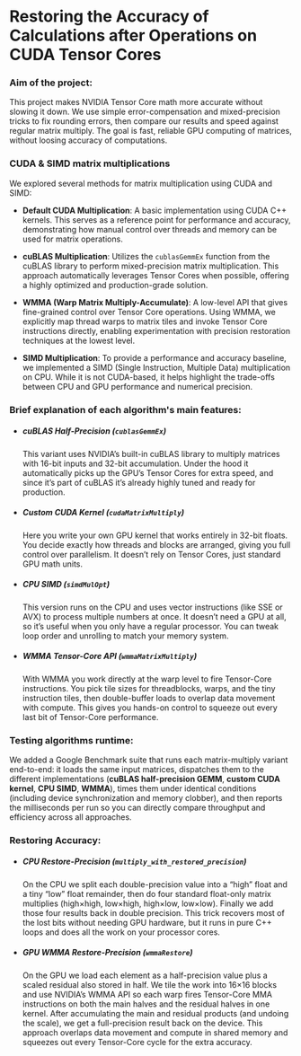# Restoring the Accuracy of Calculations after Operations on CUDA Tensor Cores

### Aim of the project:
This project makes NVIDIA Tensor Core math more accurate without slowing it down. We use simple error-compensation and mixed-precision tricks to fix rounding errors, then compare our results and speed against regular matrix multiply. The goal is fast, reliable GPU computing of matrices, without loosing accuracy of computations.  

### CUDA & SIMD matrix multiplications

We explored several methods for matrix multiplication using CUDA and SIMD:

- **Default CUDA Multiplication**: A basic implementation using CUDA C++ kernels. This serves as a reference point for performance and accuracy, demonstrating how manual control over threads and memory can be used for matrix operations.

- **cuBLAS Multiplication**: Utilizes the `cublasGemmEx` function from the cuBLAS library to perform mixed-precision matrix multiplication. This approach automatically leverages Tensor Cores when possible, offering a highly optimized and production-grade solution.

- **WMMA (Warp Matrix Multiply-Accumulate)**: A low-level API that gives fine-grained control over Tensor Core operations. Using WMMA, we explicitly map thread warps to matrix tiles and invoke Tensor Core instructions directly, enabling experimentation with precision restoration techniques at the lowest level.

- **SIMD Multiplication**: To provide a performance and accuracy baseline, we implemented a SIMD (Single Instruction, Multiple Data) multiplication on CPU. While it is not CUDA-based, it helps highlight the trade-offs between CPU and GPU performance and numerical precision.

### Brief explanation of each algorithm's main features:
  - ##### cuBLAS Half-Precision (`cublasGemmEx`)

    This variant uses NVIDIA’s built-in cuBLAS library to multiply matrices with 16-bit inputs and 32-bit accumulation. Under the hood it automatically picks up the GPU’s Tensor Cores for extra speed, and since it’s      part of cuBLAS it’s already highly tuned and ready for production.
  
  - ##### Custom CUDA Kernel (`cudaMatrixMultiply`)
  
    Here you write your own GPU kernel that works entirely in 32-bit floats. You decide exactly how threads and blocks are arranged, giving you full control over parallelism. It doesn’t rely on Tensor Cores, just         standard GPU math units.
  
  - ##### CPU SIMD (`simdMulOpt`)
  
    This version runs on the CPU and uses vector instructions (like SSE or AVX) to process multiple numbers at once. It doesn’t need a GPU at all, so it’s useful when you only have a regular processor. You can tweak      loop order and unrolling to match your memory system.
  
  - ##### WMMA Tensor-Core API (`wmmaMatrixMultiply`)
  
    With WMMA you work directly at the warp level to fire Tensor-Core instructions. You pick tile sizes for threadblocks, warps, and the tiny instruction tiles, then double-buffer loads to overlap data movement with      compute. This gives you hands-on control to squeeze out every last bit of Tensor-Core performance.  

### Testing algorithms runtime:

We added a Google Benchmark suite that runs each matrix-multiply variant end-to-end: it loads the same input matrices, dispatches them to the different implementations (**cuBLAS half-precision GEMM**, **custom CUDA kernel**, **CPU SIMD**, **WMMA**), times them under identical conditions (including device synchronization and memory clobber), and then reports the milliseconds per run so you can directly compare throughput and efficiency across all approaches.


### Restoring Accuracy:
- ##### CPU Restore-Precision (`multiply_with_restored_precision`)

  On the CPU we split each double-precision value into a “high” float and a tiny “low” float remainder, then do four standard float-only matrix multiplies (high×high, low×high, high×low, low×low). Finally we add        those four results back in double precision. This trick recovers most of the lost bits without needing GPU hardware, but it runs in pure C++ loops and does all the work on your processor cores.

- ##### GPU WMMA Restore-Precision (`wmmaRestore`)

  On the GPU we load each element as a half-precision value plus a scaled residual also stored in half. We tile the work into 16×16 blocks and use NVIDIA’s WMMA API so each warp fires Tensor-Core MMA instructions on    both the main halves and the residual halves in one kernel. After accumulating the main and residual products (and undoing the scale), we get a full-precision result back on the device. This approach overlaps data    movement and compute in shared memory and squeezes out every Tensor-Core cycle for the extra accuracy.

